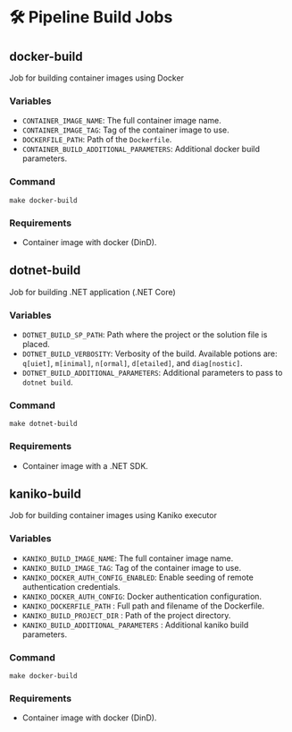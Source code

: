 # 🛠️ Pipeline Build Jobs

## docker-build

Job for building container images using Docker

### Variables
- `CONTAINER_IMAGE_NAME`: The full container image name.
- `CONTAINER_IMAGE_TAG`: Tag of the container image to use.
- `DOCKERFILE_PATH`: Path of the `Dockerfile`.
- `CONTAINER_BUILD_ADDITIONAL_PARAMETERS`: Additional docker build parameters.

### Command
```Shell
make docker-build
```

### Requirements
- Container image with docker (DinD).

## dotnet-build

Job for building .NET application (.NET Core)

### Variables
- `DOTNET_BUILD_SP_PATH`: Path where the project or the solution file is placed.
- `DOTNET_BUILD_VERBOSITY`: Verbosity of the build. Available potions are: `q[uiet]`, `m[inimal]`, `n[ormal]`, `d[etailed]`, and `diag[nostic]`.
- `DOTNET_BUILD_ADDITIONAL_PARAMETERS`: Additional parameters to pass to `dotnet build`.

### Command
```Shell
make dotnet-build
```

### Requirements
- Container image with a .NET SDK.

## kaniko-build

Job for building container images using Kaniko executor

### Variables
- `KANIKO_BUILD_IMAGE_NAME`: The full container image name.
- `KANIKO_BUILD_IMAGE_TAG`: Tag of the container image to use.
- `KANIKO_DOCKER_AUTH_CONFIG_ENABLED`: Enable seeding of remote authentication credentials.
- `KANIKO_DOCKER_AUTH_CONFIG`: Docker authentication configuration.
- `KANIKO_DOCKERFILE_PATH` : Full path and filename of the Dockerfile.
- `KANIKO_BUILD_PROJECT_DIR` : Path of the project directory.
- `KANIKO_BUILD_ADDITIONAL_PARAMETERS` : Additional kaniko build parameters.

### Command
```Shell
make docker-build
```

### Requirements
- Container image with docker (DinD).
